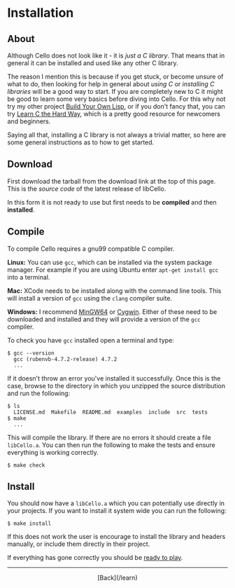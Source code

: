 
  <div class="row">
  <div class="col-xs-2 col-md-2"></div>
  <div class="col-xs-8 col-md-8">

# Installation
  
## About

Although Cello does not look like it - it is _just a C library_. That means 
that in general it can be installed and used like any other C library.

The reason I mention this is because if you get stuck, or become unsure of what 
to do, then looking for help in general about _using C_ or 
_installing C libraries_ will be a good way to start. If you are completely new 
to C it might be good to learn some very basics before diving into Cello. For 
this why not try my other project 
[Build Your Own Lisp](http://www.buildyourownlisp.com/), or if you don't fancy 
that, you can try 
[Learn C the Hard Way](http://c.learncodethehardway.org/book/), which is a 
pretty good resource for newcomers and beginners.

Saying all that, installing a C library is not always a trivial matter, so here 
are some general instructions as to how to get started.


## Download

First download the tarball from the download link at the top of this page. This 
is the _source code_ of the latest release of libCello.

In this form it is not ready to use but first needs to be __compiled__ and 
then __installed__.

## Compile

To compile Cello requires a gnu99 compatible C compiler.

__Linux:__ You can use `gcc`, which can be installed via the system package 
manager. For example if you are using Ubuntu enter `apt-get install gcc` into a 
terminal.

__Mac:__ XCode needs to be installed along with the command line tools. This 
will install a version of `gcc` using the `clang` compiler suite.

__Windows:__ I recommend [MinGW64](http://mingw-w64.sourceforge.net/) or 
[Cygwin](http://www.cygwin.com/). Either of these need to be downloaded and 
installed and they will provide a version of the `gcc` compiler. 

To check you have `gcc` installed open a terminal and type:

    $ gcc --version
      gcc (rubenvb-4.7.2-release) 4.7.2
      ...

If it doesn't throw an error you've installed it successfully. Once this is the 
case, browse to  the directory in which you unzipped the source distribution 
and run the following:
    
    $ ls
      LICENSE.md  Makefile  README.md  examples  include  src  tests
    $ make
      ...
    
This will compile the library. If there are no errors it should create a file 
`libCello.a`. You can then run the following to make the tests and ensure 
everything is working correctly.

    $ make check
    
    
## Install

You should now have a `libCello.a` which you can potentially use directly in 
your projects. If you want to install it system wide you can run the following:

    $ make install

If this does not work the user is encourage to install the library and headers 
manually, or include them directly in their project.

If everything has gone correctly you should be 
[ready to play](/learn/cello-world).

* * *

  <p style="text-align:center;">
[Back](/learn)
  </p>

  </div>
  <div class="col-xs-2 col-md-2"></div>
  </div>

